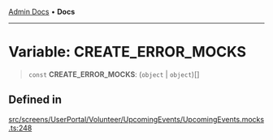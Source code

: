 [Admin Docs](/) • **Docs**

***

# Variable: CREATE\_ERROR\_MOCKS

> `const` **CREATE\_ERROR\_MOCKS**: (`object` \| `object`)[]

## Defined in

[src/screens/UserPortal/Volunteer/UpcomingEvents/UpcomingEvents.mocks.ts:248](https://github.com/PalisadoesFoundation/talawa-admin/blob/main/src/screens/UserPortal/Volunteer/UpcomingEvents/UpcomingEvents.mocks.ts#L248)
